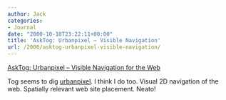 ```yaml
---
author: Jack
categories:
- Journal
date: "2000-10-18T23:22:11+00:00"
title: 'AskTog: Urbanpixel – Visible Navigation'
url: /2000/asktog-urbanpixel-visible-navigation/
---
```


[AskTog: Urbanpixel &#8211; Visible Navigation for the Web][1]

Tog seems to dig [urbanpixel][2]. I think I do too. Visual 2D navigation of the web. Spatially relevant web site placement. Neato!

 [1]: http://www.asktog.com/columns/040Urbanpixel.html
 [2]: http://www.urbanpixel.com/